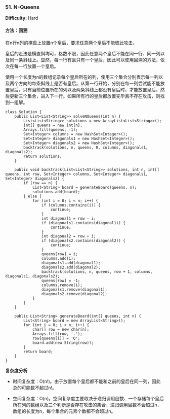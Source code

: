### 51. N-Queens

**Difficulty:** Hard

#### 方法：回溯

在n行n列的棋盘上放置n个皇后，要求任意两个皇后不能彼此攻击。

皇后的走法是横直斜均可，格数不限，因此任意两个皇后不能在同一行、同一列以及同一条斜线上。显然，每一行有且只有一个皇后，因此可以使用回溯的方法，依次在每一行放置一个皇后。

使用一个长度为n的数组记录每个皇后所在的列，使用三个集合分别表示每一列以及两个方向的每条斜线上是否有皇后。从第一行开始，分别在每一列尝试能不能放置皇后，只有当前位置所在的列以及两条斜线上都没有皇后时，才能放置皇后，然后更新三个集合，进入下一行。如果所有行的皇后都放置完毕且不存在攻击，则找到一组解。

```
class Solution {
    public List<List<String>> solveNQueens(int n) {
        List<List<String>> solutions = new ArrayList<List<String>>();
        int[] queens = new int[n];
        Arrays.fill(queens, -1);
        Set<Integer> columns = new HashSet<Integer>();
        Set<Integer> diagonals1 = new HashSet<Integer>();
        Set<Integer> diagonals2 = new HashSet<Integer>();
        backtrack(solutions, n, queens, 0, columns, diagonals1, diagonals2);
        return solutions;
    }

    public void backtrack(List<List<String>> solutions, int n, int[] queens, int row, Set<Integer> columns, Set<Integer> diagonals1, Set<Integer> diagonals2) {
        if (row == n) {
            List<String> board = generateBoard(queens, n);
            solutions.add(board);
        } else {
            for (int i = 0; i < n; i++) {
                if (columns.contains(i)) {
                    continue;
                }
                int diagonal1 = row - i;
                if (diagonals1.contains(diagonal1)) {
                    continue;
                }
                int diagonal2 = row + i;
                if (diagonals2.contains(diagonal2)) {
                    continue;
                }
                queens[row] = i;
                columns.add(i);
                diagonals1.add(diagonal1);
                diagonals2.add(diagonal2);
                backtrack(solutions, n, queens, row + 1, columns, diagonals1, diagonals2);
                queens[row] = -1;
                columns.remove(i);
                diagonals1.remove(diagonal1);
                diagonals2.remove(diagonal2);
            }
        }
    }

    public List<String> generateBoard(int[] queens, int n) {
        List<String> board = new ArrayList<String>();
        for (int i = 0; i < n; i++) {
            char[] row = new char[n];
            Arrays.fill(row, '.');
            row[queens[i]] = 'Q';
            board.add(new String(row));
        }
        return board;
    }
}
```

**复杂度分析**

- 时间复杂度：O(n!)。由于放置每个皇后都不能和之前的皇后在同一列，因此总的可能数不超过n!。

- 空间复杂度：O(n)。空间复杂度主要取决于递归调用层数、一个存储每个皇后所在列的数组以及三个判断是否存在攻击的集合，递归调用层数不会超过n，数组的长度为n，每个集合的元素个数都不会超过n。
